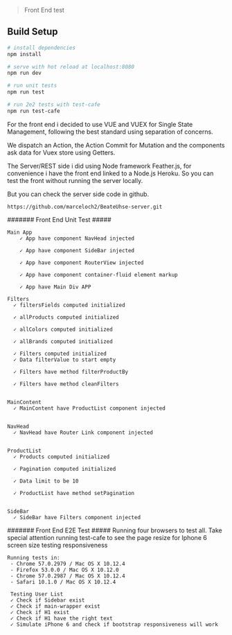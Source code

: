 > Front End test

## Build Setup

``` bash
# install dependencies
npm install

# serve with hot reload at localhost:8080
npm run dev

# run unit tests
npm run test

# run 2e2 tests with test-cafe
npm run test-cafe
```



For the front end i decided to use VUE and VUEX for Single State Management,
following the best standard using separation of concerns.

We dispatch an Action, the Action Commit for Mutation and the components ask data for Vuex store using Getters.

The Server/REST side i did using Node framework Feather.js, for convenience i have the front end linked to a Node.js Heroku.
So you can test the front without running the server locally.

But you can check the server side code in github.
```
https://github.com/marceloch2/BeateUhse-server.git
```

####### Front End Unit Test #####

```
Main App
    ✓ App have component NavHead injected

    ✓ App have component SideBar injected

    ✓ App have component RouterView injected

    ✓ App have component container-fluid element markup

    ✓ App have Main Div APP

Filters
  ✓ filtersFields computed initialized

  ✓ allProducts computed initialized

  ✓ allColors computed initialized

  ✓ allBrands computed initialized

  ✓ Filters computed initialized
  ✓ Data filterValue to start empty

  ✓ Filters have method filterProductBy

  ✓ Filters have method cleanFilters


MainContent
  ✓ MainContent have ProductList component injected


NavHead
  ✓ NavHead have Router Link component injected


ProductList
  ✓ Products computed initialized

  ✓ Pagination computed initialized

  ✓ Data limit to be 10

  ✓ ProductList have method setPagination


SideBar
  ✓ SideBar have Filters component injected

```

####### Front End E2E Test #####
Running four browsers to test all.
Take special attention running test-cafe to see the page resize for Iphone 6 screen size testing responsiveness

```
Running tests in:
 - Chrome 57.0.2979 / Mac OS X 10.12.4
 - Firefox 53.0.0 / Mac OS X 10.12.0
 - Chrome 57.0.2987 / Mac OS X 10.12.4
 - Safari 10.1.0 / Mac OS X 10.12.4

 Testing User List
 ✓ Check if Sidebar exist
 ✓ Check if main-wrapper exist
 ✓ Check if H1 exist
 ✓ Check if H1 have the right text
 ✓ Simulate iPhone 6 and check if bootstrap responsiveness will work
 ```

